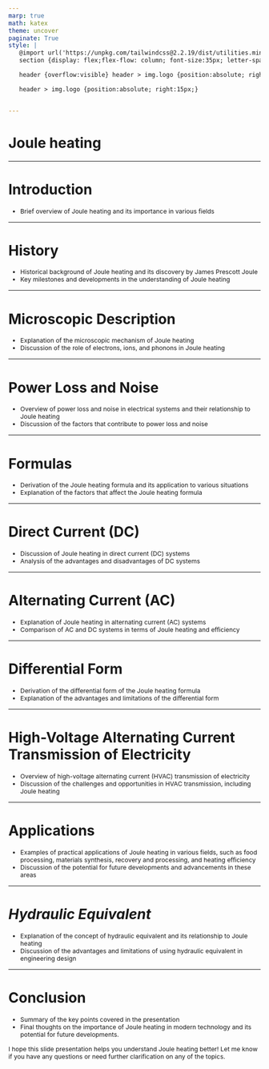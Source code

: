 ```yaml
---
marp: true
math: katex
theme: uncover
paginate: True
style: |
   @import url('https://unpkg.com/tailwindcss@2.2.19/dist/utilities.min.css');
   section {display: flex;flex-flow: column; font-size:35px; letter-spacing:1.4px;}

   header {overflow:visible} header > img.logo {position:absolute; right:15px;}

   header > img.logo {position:absolute; right:15px;}


---
```

<!-- backgroundImage: url('backgrounds/wwwatercolor (2).png') -->
<!-- _class: lead -->

 # **Joule heating**

---
<style scoped>p,li {font-size:0.96em}</style>

 # Introduction
- Brief overview of Joule heating and its importance in various fields


---
<style scoped>p,li {font-size:0.92em}</style>

 # History
- Historical background of Joule heating and its discovery by James Prescott Joule
- Key milestones and developments in the understanding of Joule heating


---
<style scoped>p,li {font-size:0.92em}</style>

 # Microscopic Description
- Explanation of the microscopic mechanism of Joule heating
- Discussion of the role of electrons, ions, and phonons in Joule heating


---
<style scoped>p,li {font-size:0.92em}</style>

 # Power Loss and Noise
- Overview of power loss and noise in electrical systems and their relationship to Joule heating
- Discussion of the factors that contribute to power loss and noise


---
<style scoped>p,li {font-size:0.92em}</style>

 # Formulas
- Derivation of the Joule heating formula and its application to various situations
- Explanation of the factors that affect the Joule heating formula


---
<style scoped>p,li {font-size:0.92em}</style>

 # Direct Current (DC)
- Discussion of Joule heating in direct current (DC) systems
- Analysis of the advantages and disadvantages of DC systems


---
<style scoped>p,li {font-size:0.92em}</style>

 # Alternating Current (AC)
- Explanation of Joule heating in alternating current (AC) systems
- Comparison of AC and DC systems in terms of Joule heating and efficiency


---
<style scoped>p,li {font-size:0.92em}</style>

 # Differential Form

- Derivation of the differential form of the Joule heating formula
- Explanation of the advantages and limitations of the differential form

---
<style scoped>p,li {font-size:0.92em}</style>

 # High-Voltage Alternating Current Transmission of Electricity

- Overview of high-voltage alternating current (HVAC) transmission of electricity
- Discussion of the challenges and opportunities in HVAC transmission, including Joule heating

---
<style scoped>p,li {font-size:0.92em}</style>

 # Applications
- Examples of practical applications of Joule heating in various fields, such as food processing, materials synthesis, recovery and processing, and heating efficiency
- Discussion of the potential for future developments and advancements in these areas


---
<style scoped>p,li {font-size:0.92em}</style>

 # _Hydraulic Equivalent_

- Explanation of the concept of hydraulic equivalent and its relationship to Joule heating
- Discussion of the advantages and limitations of using hydraulic equivalent in engineering design

---
<style scoped>p,li {font-size:0.88em}</style>

 # Conclusion
- Summary of the key points covered in the presentation
- Final thoughts on the importance of Joule heating in modern technology and its potential for future developments.

I hope this slide presentation helps you understand Joule heating better! Let me know if you have any questions or need further clarification on any of the topics.
